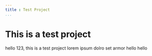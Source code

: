 ```yaml
---
title : Test Project
...
```



# This is a test project
hello 123, this is a test project lorem ipsum dolro set armor hello hello